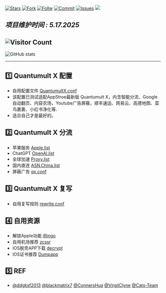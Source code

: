 [![Stars](https://img.shields.io/github/stars/Szeto7/Szeto7/wool_scripts?color=ffd700&style=for-the-badge)](https://github.com/Szeto7/Szeto7/stargazers)
[![Fork](https://img.shields.io/github/forks/Szeto7/Szeto7)](https://github.com/Szeto7/Szeto7/network/members)
[![Follw](https://img.shields.io/github/followers/Szeto7?label=follow&style=social)](https://github.com/Szeto7)
[![Commit](https://img.shields.io/github/commit-activity/m/Szeto7/Szeto7?label=Commits)](https://github.com/Szeto7/Szeto7/commits/master)
[![Issues](https://img.shields.io/github/issues/Szeto7/Szeto7)](https://github.com/Szeto7/Szeto7/issues)
[![](https://img.shields.io/github/last-commit/Szeto7/Szeto7)](https://github.com/Szeto7)
## *项目维护时间 : 5.17.2025*
## ![Visitor Count](https://profile-counter.glitch.me/Szeto7/count.svg)
![GitHub stats](https://github-readme-stats.vercel.app/api?username=Szeto7&show_icons=true&count_private=true&theme=vue)  
****
## 1️⃣ Quantumult X 配置
  * 自用配置文件 [QuantumultX.conf](https://raw.githubusercontent.com/Szeto7/QuanX/refs/heads/master/QX.conf)
  * 该配置已测试适配AppStroe最新版 Quantumult X，内含智能分流、Google自动翻页、内容农场，Youtube广告屏蔽，顺丰速运、网易云、高德地图、菜鸟裹裹、小红书净化等.
  * 适合自己才是最好的。

## 2️⃣ Quantumult X 分流
  * 苹果服务 [Apple.list](https://raw.githubusercontent.com/blackmatrix7/ios_rule_script/master/rule/QuantumultX/Apple/Apple.list) 
  * ChatGPT [OpenAI.list](https://raw.githubusercontent.com/blackmatrix7/ios_rule_script/master/rule/QuantumultX/OpenAI/OpenAI.list) 
  * 全球加速 [Proxy.list](https://raw.githubusercontent.com/ConnersHua/RuleGo/master/Surge/Ruleset/Proxy.list)
  * 国内直连 [ASN.China.list](https://raw.githubusercontent.com/VirgilClyne/GetSomeFries/main/ruleset/ASN.China.list)
  * 屏蔽广告 [qx.conf](https://raw.githubusercontent.com/Cats-Team/AdRules/main/qx.conf)

## 3️⃣ Quantumult X 复写
  * 自用复写规则 [rewrite.conf](https://raw.githubusercontent.com/Szeto7/QuanX/refs/heads/master/rewrite.conf)

## 4️⃣ 自用资源
  * 解锁Apple功能 [iRingo](https://nsringo.github.io/index.html)
  * 自用机场推荐 [zcssr](https://zc064.xyz/auth/register?code=7yAN)
  * IOS脱壳APP下载 [decrypt](https://decrypt.day)
  * IOS证书推荐 [Dumpapp](https://www.dumpapp.com/register?invite_code=GAYpwg)

## 5️⃣ REF
  * [@ddgksf2013](https://github.com/ddgksf2013) [@blackmatrix7](https://github.com/blackmatrix7)  [@ConnersHua](https://github.com/ConnersHua)  [@VirgilClyne](https://github.com/VirgilClyne)  [@Cats-Team](https://github.com/Cats-Team)